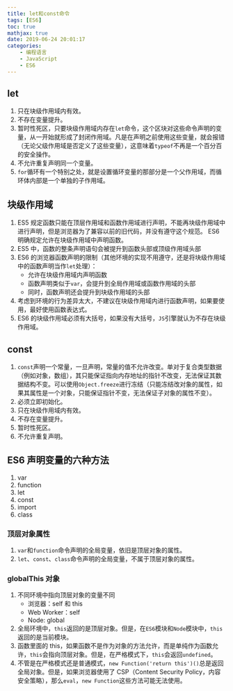```yaml
---
title: let和const命令
tags: [ES6]
toc: true
mathjax: true
date: 2019-06-24 20:01:17
categories:
    - 编程语言
    - JavaScript
    - ES6
---
```


## let

1. 只在块级作用域内有效。
2. 不存在变量提升。
3. 暂时性死区，只要块级作用域内存在`let`命令，这个区块对这些命令声明的变量，从一开始就形成了封闭作用域。凡是在声明之前使用这些变量，就会报错（无论父级作用域是否定义了这些变量），这意味着`typeof`不再是一个百分百的安全操作。
4. 不允许重复声明同一个变量。
5. `for`循环有一个特别之处，就是设置循环变量的那部分是一个父作用域，而循环体内部是一个单独的子作用域。

## 块级作用域

1. ES5 规定函数只能在顶层作用域和函数作用域进行声明，不能再块级作用域中进行声明，但是浏览器为了兼容以前的旧代码，并没有遵守这个规范。 ES6 明确规定允许在块级作用域中声明函数。
2. ES5 中，函数的整条声明语句会被提升到函数头部或顶级作用域头部
3. ES6 的浏览器函数声明的限制（其他环境的实现不用遵守，还是将块级作用域中的函数声明当作`let`处理）：
    - 允许在块级作用域内声明函数
    - 函数声明类似于`var`，会提升到全局作用域或函数作用域的头部
    - 同时，函数声明还会提升到块级作用域的头部
4. 考虑到环境的行为差异太大，不建议在块级作用域内进行函数声明，如果要使用，最好使用函数表达式。
5. ES6 的块级作用域必须有大括号，如果没有大括号，`JS`引擎就认为不存在块级作用域。

## const

1. `const`声明一个常量，一旦声明，常量的值不允许改变。单对于复合类型数据（例如对象，数组），其只能保证指向内存地址的指针不改变，无法保证其数据结构不变。可以使用`Object.freeze`进行冻结（只能冻结改对象的属性，如果其属性是一个对象，只能保证指针不变，无法保证子对象的属性不变）。
2. 必须立即初始化。
3. 只在块级作用域内有效。
4. 不存在变量提升。
5. 暂时性死区。
6. 不允许重复声明。

## ES6 声明变量的六种方法

1. var
2. function
3. let
4. const
5. import
6. class

### 顶层对象属性

1. `var`和`function`命令声明的全局变量，依旧是顶层对象的属性。
2. `let`、`const`、`class`命令声明的全局变量，不属于顶层对象的属性。

### globalThis 对象

1. 不同环境中指向顶层对象的变量不同
    - 浏览器：self 和 this
    - Web Worker：self
    - Node: global
2. 全局环境中，`this`返回的是顶层对象。但是，在`ES6`模块和`Node`模块中，`this`返回的是当前模块。
3. 函数里面的 this，如果函数不是作为对象的方法允许，而是单纯作为函数允许，`this`会指向顶层对象。但是，在严格模式下，`this`会返回`undefined`。
4. 不管是在严格模式还是普通模式，`new Function('return this')()`总是返回全局对象。但是，如果浏览器使用了 CSP（Content Security Policy，内容安全策略），那么`eval`，`new Function`这些方法可能无法使用。
